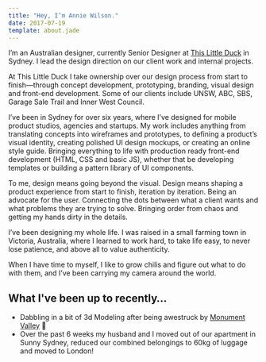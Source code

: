 ```yaml
---
title: "Hey, I’m Annie Wilson."
date: 2017-07-19
template: about.jade
---
```


<p class="large">I’m an Australian designer, currently Senior Designer at <a href="https://thislittleduck.com" target="_blank">This Little Duck</a> in Sydney. I lead the design direction on our client work and internal projects.

At This Little Duck I take ownership over our design process from start to finish—through concept development, prototyping, branding, visual design and front-end development. Some of our clients include UNSW, ABC, SBS, Garage Sale Trail and Inner West Council.

I’ve been in Sydney for over six years, where I’ve designed for mobile product studios, agencies and startups. My work includes anything from translating concepts into wireframes and prototypes, to defining a product’s visual identity, creating polished UI design mockups, or creating an online style guide. Bringing everything to life with production ready front-end development (HTML, CSS and basic JS), whether that be developing templates or building a pattern library of UI components.

To me, design means going beyond the visual. Design means shaping a product experience from start to finish, iteration by iteration. Being an advocate for the user. Connecting the dots between what a client wants and what problems they are trying to solve. Bringing order from chaos and getting my hands dirty in the details.

I’ve been designing my whole life. I was raised in a small farming town in Victoria, Australia, where I learned to work hard, to take life easy, to never lose patience, and above all to value authenticity.

When I have time to myself, I like to grow chilis and figure out what to do with them, and I’ve been carrying my camera around the world.

## What I've been up to recently…

* Dabbling in a bit of 3d Modeling after being awestruck by <a href="https://www.monumentvalleygame.com/" target="_blank">Monument Valley</a> 🙌
* Over the past 6 weeks my husband and I moved out of our apartment in Sunny Sydney, reduced our combined belongings to 60kg of luggage and moved to London!